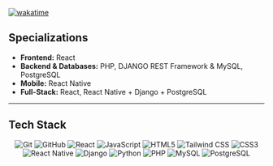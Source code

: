 [![wakatime](https://wakatime.com/badge/user/7885c2e4-c6ef-44ea-953a-8f86210656f5.svg)](https://wakatime.com/@7885c2e4-c6ef-44ea-953a-8f86210656f5)

## Specializations

- **Frontend:** React
- **Backend & Databases:** PHP, DJANGO REST Framework & MySQL, PostgreSQL
- **Mobile:** React Native
- **Full-Stack:** React, React Native + Django + PostgreSQL

---

## Tech Stack

<p align="center"> 
<!-- Version Control -->
<img alt="Git" src="https://img.shields.io/badge/Git-F05032?style=for-the-badge&logo=git&logoColor=white" />
<img alt="GitHub" src="https://img.shields.io/badge/GitHub-181717?style=for-the-badge&logo=github&logoColor=white" />

<!-- Frontend -->
<img alt="React" src="https://img.shields.io/badge/React-61DAFB?style=for-the-badge&logo=react&logoColor=black" />
<img alt="JavaScript" src="https://img.shields.io/badge/JavaScript-F7DF1E?style=for-the-badge&logo=javascript&logoColor=black" />
<img alt="HTML5" src="https://img.shields.io/badge/HTML5-E34F26?style=for-the-badge&logo=html5&logoColor=white" />
<img alt="Tailwind CSS" src="https://img.shields.io/badge/Tailwind%20CSS-38B2AC?style=for-the-badge&logo=tailwind-css&logoColor=white" />
<img alt="CSS3" src="https://img.shields.io/badge/CSS3-1572B6?style=for-the-badge&logo=css3&logoColor=white" />

<!-- Mobile -->
<img alt="React Native" src="https://img.shields.io/badge/React%20Native-61DAFB?style=for-the-badge&logo=react&logoColor=black" /> 

<!-- Backend & Databases -->
<img alt="Django" src="https://img.shields.io/badge/Django-092E20?style=for-the-badge&logo=django&logoColor=white" />
<img alt="Python" src="https://img.shields.io/badge/Python-3776AB?style=for-the-badge&logo=python&logoColor=white" /> 
<img alt="PHP" src="https://img.shields.io/badge/PHP-777BB4?style=for-the-badge&logo=php&logoColor=white" />
<img alt="MySQL" src="https://img.shields.io/badge/MySQL-4479A1?style=for-the-badge&logo=mysql&logoColor=white" /> 
<img alt="PostgreSQL" src="https://img.shields.io/badge/PostgreSQL-336791?style=for-the-badge&logo=postgresql&logoColor=white" />
</p>
